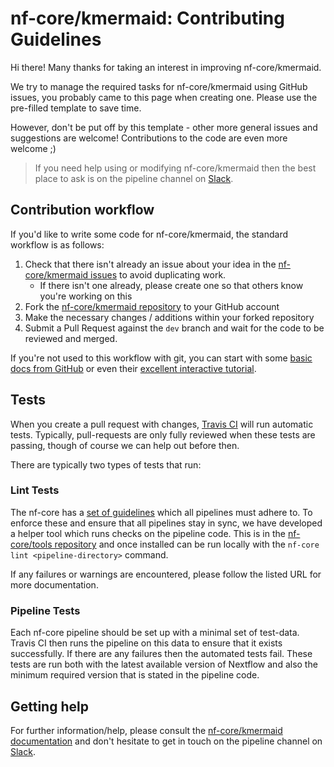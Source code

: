 
# nf-core/kmermaid: Contributing Guidelines

Hi there! Many thanks for taking an interest in improving nf-core/kmermaid.

We try to manage the required tasks for nf-core/kmermaid using GitHub issues, you probably came to this page when creating one. Please use the pre-filled template to save time.

However, don't be put off by this template - other more general issues and suggestions are welcome! Contributions to the code are even more welcome ;)

> If you need help using or modifying nf-core/kmermaid then the best place to ask is on the pipeline channel on [Slack](https://nf-core-invite.herokuapp.com/).



## Contribution workflow

If you'd like to write some code for nf-core/kmermaid, the standard workflow
is as follows:

1. Check that there isn't already an issue about your idea in the
   [nf-core/kmermaid issues](https://github.com/nf-core/kmermaid/issues) to avoid
   duplicating work.
    * If there isn't one already, please create one so that others know you're working on this
2. Fork the [nf-core/kmermaid repository](https://github.com/nf-core/kmermaid) to your GitHub account
3. Make the necessary changes / additions within your forked repository
4. Submit a Pull Request against the `dev` branch and wait for the code to be reviewed and merged.

If you're not used to this workflow with git, you can start with some [basic docs from GitHub](https://help.github.com/articles/fork-a-repo/) or even their [excellent interactive tutorial](https://try.github.io/).


## Tests
When you create a pull request with changes, [Travis CI](https://travis-ci.org/) will run automatic tests.
Typically, pull-requests are only fully reviewed when these tests are passing, though of course we can help out before then.

There are typically two types of tests that run:

### Lint Tests
The nf-core has a [set of guidelines](http://nf-co.re/guidelines) which all pipelines must adhere to.
To enforce these and ensure that all pipelines stay in sync, we have developed a helper tool which runs checks on the pipeline code. This is in the [nf-core/tools repository](https://github.com/nf-core/tools) and once installed can be run locally with the `nf-core lint <pipeline-directory>` command.

If any failures or warnings are encountered, please follow the listed URL for more documentation.

### Pipeline Tests
Each nf-core pipeline should be set up with a minimal set of test-data.
Travis CI then runs the pipeline on this data to ensure that it exists successfully.
If there are any failures then the automated tests fail.
These tests are run both with the latest available version of Nextflow and also the minimum required version that is stated in the pipeline code.

## Getting help
For further information/help, please consult the [nf-core/kmermaid documentation](https://github.com/nf-core/kmermaid#documentation) and don't hesitate to get in touch on the pipeline channel on [Slack](https://nf-core-invite.herokuapp.com/).

